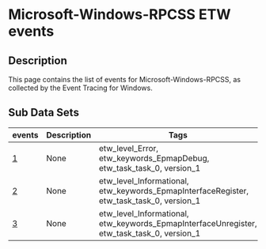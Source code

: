 # Microsoft-Windows-RPCSS ETW events

## Description
This page contains the list of events for Microsoft-Windows-RPCSS, as collected by the Event Tracing for Windows.

## Sub Data Sets
|events|Description|Tags|
|---|---|---|
|[1](events/event-1_v1.md)|None|etw_level_Error, etw_keywords_EpmapDebug, etw_task_task_0, version_1|
|[2](events/event-2_v1.md)|None|etw_level_Informational, etw_keywords_EpmapInterfaceRegister, etw_task_task_0, version_1|
|[3](events/event-3_v1.md)|None|etw_level_Informational, etw_keywords_EpmapInterfaceUnregister, etw_task_task_0, version_1|

